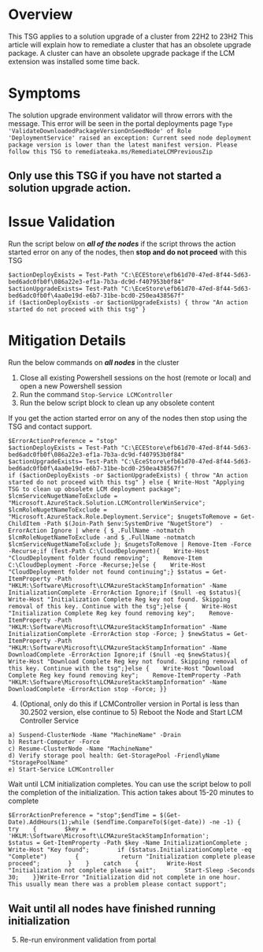 # Overview
This TSG applies to a solution upgrade of a cluster from 22H2 to 23H2
This article will explain how to remediate a cluster that has an obsolete upgrade package. A cluster can have an obsolete upgrade package if the LCM extension was installed some time back.

# Symptoms 
The solution upgrade environment validator will throw errors with the message. This error will be seen in the portal deployments page 
 ``` Type 'ValidateDownloadedPackageVersionOnSeedNode' of Role 'DeploymentService' raised an exception: Current seed node deployment package version is lower than the latest manifest version. Please follow this TSG to remediateaka.ms/RemediateLCMPreviousZip ```

## Only use this TSG if you have not started a solution upgrade action. 

# Issue Validation

Run the script below on **_all of the nodes_** if the script throws the action started error on any of the nodes, then **stop and do not proceed** with this TSG
```
$actionDeployExists = Test-Path "C:\ECEStore\efb61d70-47ed-8f44-5d63-bed6adc0fb0f\086a22e3-ef1a-7b3a-dc9d-f407953b0f84"
$actionUpgradeExists= Test-Path "C:\EceStore\efb61d70-47ed-8f44-5d63-bed6adc0fb0f\4aa0e19d-e6b7-31be-bcd0-250ea438567f"
if ($actionDeployExists -or $actionUpgradeExists) { throw "An action started do not proceed with this tsg" }
```

# Mitigation Details
Run the below commands on **_all nodes_** in the cluster 
1. Close all existing Powershell sessions on the host (remote or local) and open a new Powershell session
2. Run the command ```Stop-Service LCMController```
3. Run the below script block to clean up any obsolete content

 If you get the action started error on any of the nodes then stop using the TSG and contact support. 
```  
$ErrorActionPreference = "stop"
$actionDeployExists = Test-Path "C:\ECEStore\efb61d70-47ed-8f44-5d63-bed6adc0fb0f\086a22e3-ef1a-7b3a-dc9d-f407953b0f84"
$actionUpgradeExists= Test-Path "C:\EceStore\efb61d70-47ed-8f44-5d63-bed6adc0fb0f\4aa0e19d-e6b7-31be-bcd0-250ea438567f"
if ($actionDeployExists -or $actionUpgradeExists) { throw "An action started do not proceed with this tsg" } else { Write-Host "Applying TSG to clean up obsolete LCM deployment package"; $lcmServiceNugetNameToExclude = "Microsoft.AzureStack.Solution.LCMControllerWinService"; $lcmRoleNugetNameToExclude = "Microsoft.AzureStack.Role.Deployment.Service"; $nugetsToRemove = Get-ChildItem -Path $(Join-Path $env:SystemDrive "NugetStore")  -ErrorAction Ignore | where { $_.FullName -notmatch $lcmRoleNugetNameToExclude -and $_.FullName -notmatch $lcmServiceNugetNameToExclude }; $nugetsToRemove | Remove-Item -Force -Recurse;if (Test-Path C:\CloudDeployment){    Write-Host "CloudDeployment folder found removing";    Remove-Item C:\CloudDeployment -Force -Recurse;}else {    Write-Host "CloudDeployment folder not found continuing";} $status = Get-ItemProperty -Path "HKLM:\Software\Microsoft\LCMAzureStackStampInformation" -Name InitializationComplete -ErrorAction Ignore;if ($null -eq $status){    Write-Host "Initialization Complete Reg key not found. Skipping removal of this key. Continue with the tsg";}else {    Write-Host "Initialization Complete Reg key found removing key";    Remove-ItemProperty -Path "HKLM:\Software\Microsoft\LCMAzureStackStampInformation" -Name InitializationComplete -ErrorAction stop -Force; } $newStatus = Get-ItemProperty -Path "HKLM:\Software\Microsoft\LCMAzureStackStampInformation" -Name DownloadComplete -ErrorAction Ignore;if ($null -eq $newStatus){    Write-Host "Download Complete Reg key not found. Skipping removal of this key. Continue with the tsg";}else {    Write-Host "Download Complete Reg key found removing key";    Remove-ItemProperty -Path "HKLM:\Software\Microsoft\LCMAzureStackStampInformation" -Name DownloadComplete -ErrorAction stop -Force; }}
```
4. (Optional, only do this if LCMController version in Portal is less than 30.2502 version, else continue to 5) Reboot the Node and Start LCM Controller Service
```
a) Suspend-ClusterNode -Name "MachineName" -Drain
b) Restart-Computer -Force
c) Resume-ClusterNode -Name "MachineName"
d) Verify storage pool health: Get-StoragePool -FriendlyName "StoragePoolName"
e) Start-Service LCMController
```
 Wait until LCM initialization completes. You can use the script below to poll the completion of the initialization. This action takes about 15-20 minutes to complete
 ```
 $ErrorActionPreference = "stop";$endTime = $(Get-Date).AddHours(1);while ($endTime.CompareTo($(get-date)) -ne -1) {    try    {        $key = 'HKLM:\Software\Microsoft\LCMAzureStackStampInformation';        $status = Get-ItemProperty -Path $key -Name InitializationComplete ;        Write-Host "Key found";        if ($status.InitializationComplete -eq "Complete")        {            return "Initialization complete please proceed";        }    }    catch    {        Write-Host "Initialization not complete please wait";        Start-Sleep -Seconds 30;    }}Write-Error "Initialization did not complete in one hour. This usually mean there was a problem please contact support";
 ```

## Wait until all nodes have finished running initialization
5. Re-run environment validation from portal

